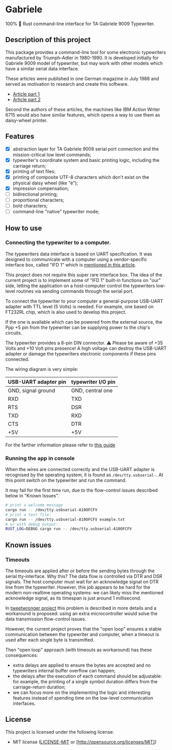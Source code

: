 # Gabriele

100% 🦀 Rust command-line interface for TA Gabriele 9009 Typewriter.

## Description of this project

This package provides a command-line tool for some electronic typewriters 
manufactured by Triumph-Adler in 1980-1990.
It is developed initially for Gabriele 9009 model of typewriter, but may work with other models
which have a similar serial data interface.


These articles were published in one German magazine in July 1988 and served as motivation to research and create this software.
- [Article part 1](https://www.stcarchiv.de/stc1988/07/gabriele-9009-1)
- [Article part 2](https://www.stcarchiv.de/stc1988/08/gabriele-9009-2)

Second the authors of these articles, the machines like IBM Action Writer 6715 would also have similar features,
which opens a way to use them as daisy-wheel printer.

## Features
- [x] abstraction layer for TA Gabriele 9009 serial port connection and the mission-critical low level commands;
- [x] typewriter's coordinate system and basic printing logic, including the carriage return;
- [x] printing of text files;
- [x] printing of composite UTF-8 characters which don't exist on the physical daisy wheel (like "é");
- [x] impression compensation;
- [ ] bidirectional printing;
- [ ] proportional characters;
- [ ] bold characters;
- [ ] command-line "native" typewriter mode;
 
## How to use

### Connecting the typewriter to a computer.

The typewriters data interface is based on UART specification. It was designed to communicate with a computer
using a vendor-specific interface box, called "IFD 1" which
is [mentioned in this article](https://www.stcarchiv.de/stc1986/07/schreibmaschine).

This project does not require this super rare interface box. 
The idea of the current project is to implement some of "IFD 1" built-in functions on "our" side, letting the 
application on a host-computer control the typewriters low-level routines via sending commands through the serial port.

To connect the typewriter to your computer a general-purpose USB-UART adapter with TTL level (5 Volts) is needed.
For example, one based on FT232RL chip, which is also used to develop this project.

If the one is available which can be powered from the external source, the Ppp +5 pin from the typewriter can be 
supplying power to the chip's circuits.

The typewriter provides a 8-pin DIN connector. ⚠️ Please be aware of +35 Volts and +10 Volt pins presence! 
A high voltage can destroy the USB-UART adapter or damage the typewriters electronic components if these pins connected. 
 
The wiring diagram is very simple:

| USB-UART adapter pin | typewriter I/O pin |
|----------------------|--------------------|
| GND, signal ground   | GND, central one   |
| RXD                  | TXD                |
| RTS                  | DSR                |
| TXD                  | RXD                |
| CTS                  | DTR                |
| +5V                  | +5V                |

For the farther information please refer to [this guide](https://www.stcarchiv.de/stc1988/07/gabriele-9009-1)

### Running the app in console

When the wires are connected correctly and the USB-UART adapter is recognised by the operating system,
it is found as `/dev/tty.usbserial-`. At this point switch on the typewriter and run the command.

It may fail for the first time run, due to the flow-control issues described below in "Known Issues".

```sh
# print a welcome message
cargo run -- /dev/tty.usbserial-A10OFCFV
# print a text file:
cargo run -- /dev/tty.usbserial-A10OFCFV example.txt
# or with debug output:
RUST_LOG=DEBUG cargo run -- /dev/tty.usbserial-A10OFCFV
```

## Known issues

### Timeouts

The timeouts are applied after or before the sending bytes through the serial tty-interface.
Why this? The data flow is controlled via DTR and DSR signals. The host computer must wait for an acknowledge signal
on DTR line from the typewriter. However, this job appears to be hard for the modern non-realtime operating systems:
we can likely miss the mentioned acknowledge signal, as its timespan is just around 1 millisecond.

In [tweetwronger project](https://github.com/binraker/tweetwronger) this problem is described in more details and
a workaround is proposed: using an extra microcontroller would solve the data transmission flow-control issues.

However, the current project proves that the "open loop" ensures a stable communication between the typewriter and
computer, when a timeout is used after each single byte is transmitted. 

Then "open loop" approach (with timeouts as workaround) has these consequences:
- extra delays are applied to ensure the bytes are accepted and no typewriters internal buffer overflow can happen;
- the delays after the execution of each command should be adjustable: for example, the printing of a single symbol
  duration differs from the carriage-return duration;
- we can focus more on the implementing the logic and interesting features instead of spending time on
  the low-level communication interfaces.


## License

This project is licensed under the following license:

- MIT license ([LICENSE-MIT](LICENSE-MIT) or [http://opensource.org/licenses/MIT])
